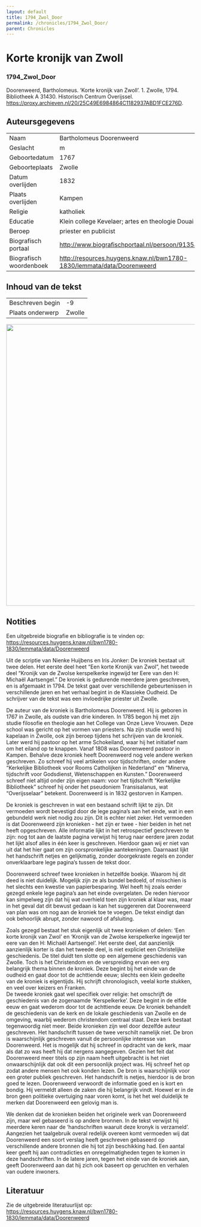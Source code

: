 ```yaml
---
layout: default
title: 1794_Zwol_Door
permalink: /chronicles/1794_Zwol_Door/
parent: Chronicles
--- 
```



# Korte kronijk van Zwoll 

### 1794_Zwol_Door 

Doorenweerd, Bartholomeus. ‘Korte kronijk van Zwoll’. 1. Zwolle, 1794. Bibliotheek A 31430. Historisch Centrum Overijssel. https://proxy.archieven.nl/20/25C49E6984864C1182937ABD1FCE276D. 

## Auteursgegevens 

| | | 
| --------------- | --------------- | 
| Naam | Bartholomeus Doorenweerd | 
| Geslacht | m | 
| Geboortedatum | 1767 | 
| Geboorteplaats | Zwolle | 
| Datum overlijden | 1832 | 
| Plaats overlijden | Kampen | 
| Religie | katholiek | 
| Educatie | Klein college Kevelaer; artes en theologie Douai | 
| Beroep | priester en publicist | 
| Biografisch portaal | http://www.biografischportaal.nl/persoon/91358253 | 
| Biografisch woordenboek | http://resources.huygens.knaw.nl/bwn1780-1830/lemmata/data/Doorenweerd | 

## Inhoud van de tekst 

| | | 
| --------------- | --------------- | 
| Beschreven begin | -9 | 
| Plaats onderwerp | Zwolle | 

[<img src="..\..\barplots_chronicles\1794_Zwol_Door.jpg" width="750"/>](..\..\barplots_chronicles\1794_Zwol_Door.jpg) 

## Notities 

Een uitgebreide biografie en bibliografie is te vinden op: 
https://resources.huygens.knaw.nl/bwn1780-1830/lemmata/data/Doorenweerd

Uit de scriptie van Nienke Huijbens en Iris Jonker: 
De kroniek bestaat uit twee delen. Het eerste deel heet “Een korte Kronijk van
Zwol”, het tweede deel “Kronijk van de Zwolse kerspelkerke ingewijd ter Eere
van den H: Michaël Aartsengel.” De kroniek is gedurende meerdere jaren
geschreven, en is afgemaakt in 1794. De tekst gaat over verschillende
gebeurtenissen in verschillende jaren en het verhaal begint in de Klassieke
Oudheid. De schrijver van de tekst was een invloedrijke priester uit Zwolle.

De auteur van de kroniek is Bartholomeus Doorenweerd. Hij is geboren in 1767
in Zwolle, als oudste van drie kinderen. In 1785 begon hij met zijn studie
filosofie en theologie aan het College van Onze Lieve Vrouwen. Deze school was
gericht op het vormen van priesters. Na zijn studie werd hij kapelaan in
Zwolle, ook zijn beroep tijdens het schrijven van de kroniek. Later werd hij
pastoor op het arme Schokeiland, waar hij het initiatief nam om het eiland op
te knappen. Vanaf 1808 was Doorenweerd pastoor in Kampen. Behalve deze kroniek
heeft Doorenweerd nog vele andere werken geschreven. Zo schreef hij veel
artikelen voor tijdschriften, onder andere “Kerkelijke Bibliotheek voor Rooms
Catholijken in Nederland” en “Minerva, tijdschrift voor Godsdienst,
Wetenschappen en Kunsten.” Doorenweerd schreef niet altijd onder zijn eigen
naam: voor het tijdschrift “Kerkelijke Bibliotheek” schreef hij onder het
pseudoniem Transisalanus, wat “Overijsselaar” betekent. Doorenweerd is in
1832 gestorven in Kampen.

De kroniek is geschreven in wat een bestaand schrift lijkt te zijn. Dit
vermoeden wordt bevestigd door de lege pagina’s aan het einde, wat in een
gebundeld werk niet nodig zou zijn. Dit is echter niet zeker. Het vermoeden is
dat Doorenweerd zijn kronieken - het zijn er twee - hier beiden in het net
heeft opgeschreven. Alle informatie lijkt in het retrospectief geschreven te
zijn: nog tot aan de laatste pagina verwijst hij terug naar eerdere jaren
zodat het lijkt alsof alles in één keer is geschreven. Hierdoor gaan wij er
niet van uit dat het hier gaat om zijn oorspronkelijke aantekeningen.
Daarnaast lijkt het handschrift netjes en gelijkmatig, zonder doorgekraste
regels en zonder onverklaarbare lege pagina’s tussen de tekst door.

Doorenweerd schreef twee kronieken in hetzelfde boekje. Waarom hij dit deed is
niet duidelijk. Mogelijk zijn ze als bundel bedoeld, of misschien is het
slechts een kwestie van papierbesparing. Wel heeft hij zoals eerder gezegd
enkele lege pagina’s aan het einde overgelaten. De reden hiervoor kan
simpelweg zijn dat hij wat overhield toen zijn kroniek al klaar was, maar in
het geval dat dit bewust gedaan is kan het suggereren dat Doorenweerd van plan
was om nog aan de kroniek toe te voegen. De tekst eindigt dan ook behoorlijk
abrupt, zonder nawoord of afsluiting.  

Zoals gezegd bestaat het stuk eigenlijk uit twee kronieken of delen: ‘Een
korte kronijk van Zwol’ en ‘Kronijk van de Zwolse kerspelkerke ingewijd ter
eere van den H: Michaël Aartsengel’. Het eerste deel, dat aanzienlijk
aanzienlijk korter is dan het tweede deel, is niet expliciet een Christelijke
geschiedenis. De titel duidt ten slotte op een algemene geschiedenis van
Zwolle. Toch is het Christendom en de verspreiding ervan een erg belangrijk
thema binnen de kroniek. Deze begint bij het einde van de oudheid en gaat door
tot de achttiende eeuw; slechts een klein gedeelte van de kroniek is
eigentijds. Hij schrijft chronologisch, veelal korte stukken, en veel over
keizers en Franken.  
De tweede kroniek gaat wel specifiek over religie: het omschrijft de
geschiedenis van de zogenaamde ‘Kerspelkerke’. Deze begint in de elfde eeuw en
gaat wederom door tot de achttiende eeuw. De kroniek behandelt de geschiedenis
van de kerk en de lokale geschiedenis van Zwolle en de omgeving, waarbij
wederom christendom centraal staat. Deze kerk bestaat tegenwoordig niet meer.
Beide kronieken zijn wel door dezelfde auteur geschreven. Het handschrift
tussen de twee verschilt namelijk niet. De bron is waarschijnlijk geschreven
vanuit de persoonlijke interesse van Doorenweerd. Het is mogelijk dat hij
schreef in opdracht van de kerk, maar als dat zo was heeft hij dat nergens
aangegeven. Gezien het feit dat Doorenweerd meer titels op zijn naam heeft
uitgebracht is het niet onwaarschijnlijk dat ook dit een persoonlijk project
was. Hij schreef het op zodat andere mensen het ook konden lezen. De bron is
waarschijnlijk voor een groter publiek geschreven. Het handschrift is netjes,
hierdoor is de bron goed te lezen. Doorenweerd verwoordt de informatie goed en
is kort en bondig. Hij vermeldt alleen de zaken die hij belangrijk vindt.
Hoewel er in de bron geen politieke overtuiging naar voren komt, is het het
wel duidelijk te merken dat Doorenweerd een gelovig man is.

We denken dat de kronieken beiden het originele werk van Doorenweerd zijn,
maar wel gebaseerd is op andere bronnen. In de tekst verwijst hij meerdere
keren naar de ‘handschriften waaruit deze kronyk is verzameld’. Aangezien het
taalgebruik overal redelijk overeen komt vermoeden wij dat Doorenweerd een
soort verslag heeft geschreven gebaseerd op verschillende andere bronnen die
hij tot zijn beschikking had. Een aantal keer geeft hij aan contradicties en
onregelmatigheden tegen te komen in deze handschriften. In de latere jaren,
tegen het einde van de kroniek aan, geeft Doorenweerd aan dat hij zich ook
baseert op geruchten en verhalen van oudere inwoners.



## Literatuur 

Zie de uitgebreide literatuurlijst op:
https://resources.huygens.knaw.nl/bwn1780-1830/lemmata/data/Doorenweerd